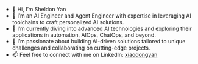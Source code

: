 - 👋 Hi, I’m Sheldon Yan  
- 👀 I’m an AI Engineer and Agent Engineer with expertise in leveraging AI toolchains to craft personalized AI solutions.  
- 🌱 I’m currently diving into advanced AI technologies and exploring their applications in automation, AIOps, ChatOps, and beyond.  
- 💞️ I’m passionate about building AI-driven solutions tailored to unique challenges and collaborating on cutting-edge projects.  
- 📫 Feel free to connect with me on LinkedIn: [xiaodongyan](https://www.linkedin.com/in/yan-xiaodong/)  

<!---  
Danielyan86/Danielyan86 is a ✨ special ✨ repository because its `README.md` (this file) appears on your GitHub profile.  
You can click the Preview link to take a look at your changes.  
--->
